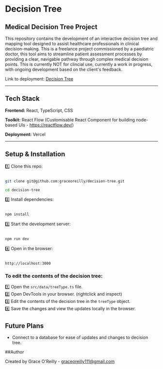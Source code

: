 # Decision Tree

## Medical Decision Tree Project
This repository contains the development of an interactive decision tree and mapping tool designed to assist healthcare professionals in clinical decision-making. This is a freelance project commissioned by a paediatric doctor, this tool aims to streamline patient assessment processes by providing a clear, navigable pathway through complex medical decision points. This is currently NOT for clincial use, currently a work in progress, with ongoing development based on the client's feedback.

Link to deployment: [Decision Tree](https://decision-tree-ten.vercel.app/)

---

## Tech Stack

**Frontend:** React, TypeScript, CSS

**Toolkit:** React Flow (Customisable React Component for building node-based UIs - https://reactflow.dev/)

**Deployment:** Vercel

---

## Setup & Installation

1️⃣ Clone this repo:

```bash

git clone git@github.com:graceoreilly/decision-tree.git

cd decision-tree

```

2️⃣ Install dependencies:

```bash

npm install

```

3️⃣ Start the development server:

```bash

npm run dev

```
4️⃣ Open in the browser:

```bash

http://localhost:3000

```

### To edit the contents of the decision tree:
1️⃣ Open the `src/data/treeType.ts` file. <br>
2️⃣ Open DevTools in your browser. (rightclick and inspect) <br>
3️⃣ Edit the contents of the decision tree in the `treeType` object. <br>
4️⃣ Save the changes and view the updates locally in the browser.

## Future Plans
- Connect to a database for ease of updates and changes to decision tree.

##Author

Created by Grace O'Reilly - graceoreilly111@gmail.com
